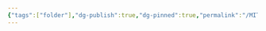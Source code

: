 ```yaml
---
{"tags":["folder"],"dg-publish":true,"dg-pinned":true,"permalink":"/MIT 14.01 Principles of Microeconomics/MIT 14.01 Principles of Microeconomics/","pinned":true,"dgPassFrontmatter":true,"noteIcon":"","created":"2025-04-02T14:36:58.008+08:00","updated":"2025-04-02T14:42:20.389+08:00"}
---
```


